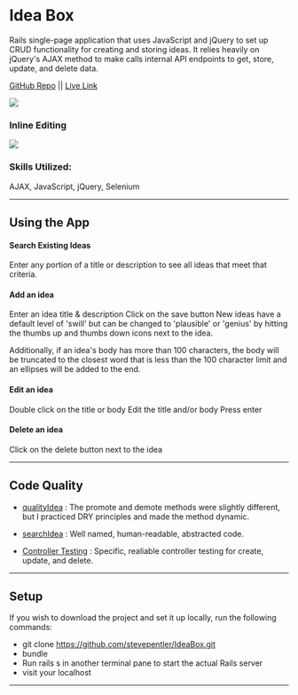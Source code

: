 # Idea Box

Rails single-page application that uses JavaScript and jQuery to set up CRUD functionality for creating and storing ideas. It relies heavily on jQuery's AJAX method to make calls internal API endpoints to get, store, update, and delete data.

[GitHub Repo](https://github.com/stevepentler/IdeaBox) || [Live Link](https://pentler-ideas.herokuapp.com/)

![](http://g.recordit.co/jflg8dNj6L.gif)

### Inline Editing
![](http://g.recordit.co/Ov33UONm3n.gif)

### Skills Utilized:
AJAX, JavaScript, jQuery, Selenium
___
## Using the App

#### Search Existing Ideas
Enter any portion of a title or description to see all ideas that meet that criteria.

#### Add an idea

Enter an idea title & description
Click on the save button
New ideas have a default level of 'swill' but can be changed to 'plausible' or 'genius' by hitting the thumbs up and thumbs down icons next to the idea.

Additionally, if an idea's body has more than 100 characters, the body will be truncated to the closest word that is less than the 100 character limit and an ellipses will be added to the end.

#### Edit an idea

Double click on the title or body
Edit the title and/or body
Press enter

#### Delete an idea

Click on the delete button next to the idea
___
## Code Quality

- [qualityIdea](https://github.com/stevepentler/IdeaBox/blob/master/app/assets/javascripts/quality_idea.js#L30) :
The promote and demote methods were slightly different, but I practiced DRY principles and made the method dynamic.

- [searchIdea](https://github.com/stevepentler/IdeaBox/blob/master/app/assets/javascripts/search_idea.js#L1) : Well named, human-readable, abstracted code.
- [Controller Testing](https://github.com/stevepentler/IdeaBox/blob/master/test/controllers/ideas_controller_test.rb#L25) : 
Specific, realiable controller testing for create, update, and delete.
___
## Setup 

If you wish to download the project and set it up locally, run the following commands:

- git clone https://github.com/stevepentler/IdeaBox.git
- bundle
- Run rails s in another terminal pane to start the actual Rails server
- visit your localhost
___
